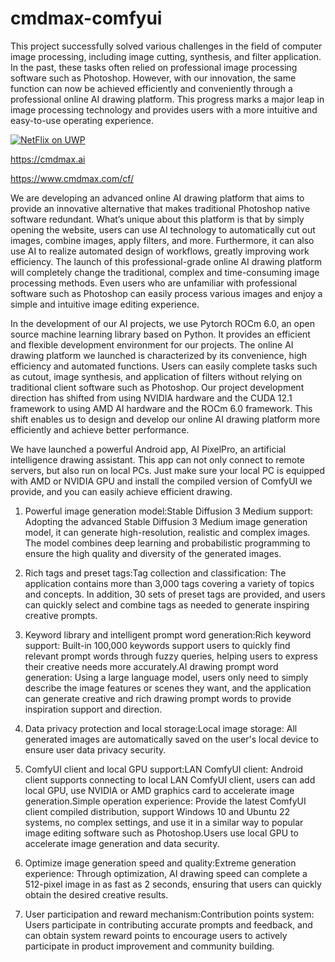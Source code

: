 # cmdmax-comfyui
This project successfully solved various challenges in the field of computer image processing, including image cutting, synthesis, and filter application. In the past, these tasks often relied on professional image processing software such as Photoshop. However, with our innovation, the same function can now be achieved efficiently and conveniently through a professional online AI drawing platform. This progress marks a major leap in image processing technology and provides users with a more intuitive and easy-to-use operating experience.

[![NetFlix on UWP](https://res.cloudinary.com/marcomontalbano/image/upload/v1587315555/video_to_markdown/images/youtube--2qqYywttue4-c05b58ac6eb4c4700831b2b3070cd403.jpg)](https://youtu.be/tFHku_1iA6c "Online professional-grade AI painting-cmdmax comfyui github")


https://cmdmax.ai

https://www.cmdmax.com/cf/

We are developing an advanced online AI drawing platform that aims to provide an innovative alternative that makes traditional Photoshop native software redundant. What’s unique about this platform is that by simply opening the website, users can use AI technology to automatically cut out images, combine images, apply filters, and more. Furthermore, it can also use AI to realize automated design of workflows, greatly improving work efficiency. The launch of this professional-grade online AI drawing platform will completely change the traditional, complex and time-consuming image processing methods. Even users who are unfamiliar with professional software such as Photoshop can easily process various images and enjoy a simple and intuitive image editing experience.


In the development of our AI projects, we use Pytorch ROCm 6.0, an open source machine learning library based on Python. It provides an efficient and flexible development environment for our projects. The online AI drawing platform we launched is characterized by its convenience, high efficiency and automated functions. Users can easily complete tasks such as cutout, image synthesis, and application of filters without relying on traditional client software such as Photoshop. Our project development direction has shifted from using NVIDIA hardware and the CUDA 12.1 framework to using AMD AI hardware and the ROCm 6.0 framework. This shift enables us to design and develop our online AI drawing platform more efficiently and achieve better performance.


We have launched a powerful Android app, AI PixelPro, an artificial intelligence drawing assistant. This app can not only connect to remote servers, but also run on local PCs. Just make sure your local PC is equipped with AMD or NVIDIA GPU and install the compiled version of ComfyUI we provide, and you can easily achieve efficient drawing.


1. Powerful image generation model:Stable Diffusion 3 Medium support: Adopting the advanced Stable Diffusion 3 Medium image generation model, it can generate high-resolution, realistic and complex images. The model combines deep learning and probabilistic programming to ensure the high quality and diversity of the generated images.


2. Rich tags and preset tags:Tag collection and classification: The application contains more than 3,000 tags covering a variety of topics and concepts. In addition, 30 sets of preset tags are provided, and users can quickly select and combine tags as needed to generate inspiring creative prompts.


3. Keyword library and intelligent prompt word generation:Rich keyword support: Built-in 100,000 keywords support users to quickly find relevant prompt words through fuzzy queries, helping users to express their creative needs more accurately.AI drawing prompt word generation: Using a large language model, users only need to simply describe the image features or scenes they want, and the application can generate creative and rich drawing prompt words to provide inspiration support and direction.


4. Data privacy protection and local storage:Local image storage: All generated images are automatically saved on the user's local device to ensure user data privacy security.


5. ComfyUI client and local GPU support:LAN ComfyUI client: Android client supports connecting to local LAN ComfyUI client, users can add local GPU, use NVIDIA or AMD graphics card to accelerate image generation.Simple operation experience: Provide the latest ComfyUI client compiled distribution, support Windows 10 and Ubuntu 22 systems, no complex settings, and use it in a similar way to popular image editing software such as Photoshop.Users use local GPU to accelerate image generation and data security.


6. Optimize image generation speed and quality:Extreme generation experience: Through optimization, AI drawing speed can complete a 512-pixel image in as fast as 2 seconds, ensuring that users can quickly obtain the desired creative results.


7. User participation and reward mechanism:Contribution points system: Users participate in contributing accurate prompts and feedback, and can obtain system reward points to encourage users to actively participate in product improvement and community building.

